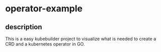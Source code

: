 # operator-example

## description
This is a easy kubebuilder project to visualize what is needed to create a CRD and a kubernetes operator in GO.
